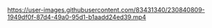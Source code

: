 

https://user-images.githubusercontent.com/83431340/230840809-1949df0f-87d4-49a0-95d1-b1aadd24ed39.mp4

